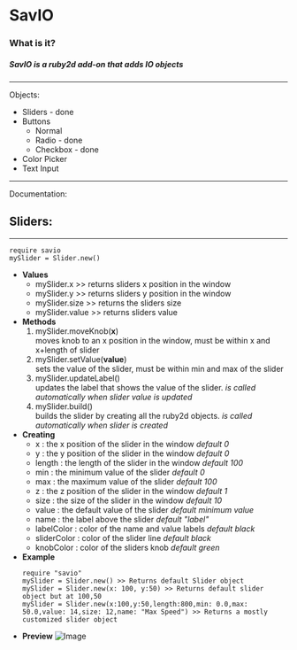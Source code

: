 # SavIO

### What is it?
##### SavIO is a **ruby2d** add-on that adds IO objects
---
Objects:
  * Sliders - done
  * Buttons
    * Normal
    * Radio - done
    * Checkbox - done
  * Color Picker
  * Text Input

---
Documentation:

## Sliders:
---
```
require savio
mySlider = Slider.new()
```
  * **Values**
    * mySlider.x >> returns sliders x position in the window
    * mySlider.y >> returns sliders y position in the window
    * mySlider.size >> returns the sliders size
    * mySlider.value >> returns sliders value
  * **Methods**
    1. mySlider.moveKnob(**x**)  
      moves knob to an x position in the window, must be within x and x+length of slider  
    2. mySlider.setValue(**value**)  
      sets the value of the slider, must be within min and max of the slider  
    3. mySlider.updateLabel()  
      updates the label that shows the value of the slider. _is called automatically when slider value is updated_
    4. mySlider.build()  
      builds the slider by creating all the ruby2d objects. _is called automatically when slider is created_
  * **Creating**
    * x : the x position of the slider in the window _default 0_
    * y : the y position of the slider in the window _default 0_
    * length : the length of the slider in the window _default 100_
    * min : the minimum value of the slider _default 0_
    * max : the maximum value of the slider _default 100_
    * z : the z position of the slider in the window _default 1_
    * size : the size of the slider in the window _default 10_
    * value : the default value of the slider _default minimum value_
    * name : the label above the slider _default "label"_
    * labelColor : color of the name and value labels _default black_
    * sliderColor : color of the slider line _default black_
    * knobColor : color of the sliders knob _default green_
  * **Example**
    ```
    require "savio"   
    mySlider = Slider.new() >> Returns default Slider object  
    mySlider = Slider.new(x: 100, y:50) >> Returns default slider object but at 100,50  
    mySlider = Slider.new(x:100,y:50,length:800,min: 0.0,max: 50.0,value: 14,size: 12,name: "Max Speed") >> Returns a mostly customized slider object  
    ```
  * **Preview**
    ![Image](preview.png "icon")
